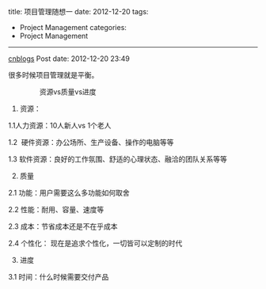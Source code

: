 title: 项目管理随想一
date: 2012-12-20
tags:
  - Project Management
categories:
  - Project Management
---

[cnblogs](http://www.cnblogs.com/pcy0/archive/2012/12/20/2827283.html) Post date: 2012-12-20 23:49

很多时候项目管理就是平衡。

<!-- more -->

                资源vs质量vs进度

1. 资源：

1.1人力资源：10人新人vs 1个老人

1.2  硬件资源：办公场所、生产设备、操作的电脑等等

1.3 软件资源：良好的工作氛围、舒适的心理状态、融洽的团队关系等等

2. 质量

2.1 功能：用户需要这么多功能如何取舍

2.2 性能：耐用、容量、速度等

2.3 成本：节省成本还是不在乎成本

2.4 个性化： 现在是追求个性化，一切皆可以定制的时代

3. 进度

3.1 时间：什么时候需要交付产品

 

